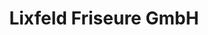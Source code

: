 ---
title: "Lixfeld Friseure GmbH"
url: /ludwigshafen-am-rhein/lixfeld-friseure-gmbh/
shop: Friseur
---